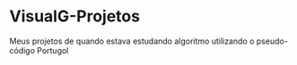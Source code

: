# VisualG-Projetos
 Meus projetos de quando estava estudando algoritmo utilizando o pseudo-código Portugol
